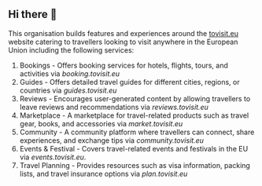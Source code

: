 ## Hi there 👋

This organisation builds features and experiences around the [tovisit.eu](https://tovisit.eu) website catering to travellers looking to visit anywhere in the European Union including the following services:
1. Bookings - Offers booking services for hotels, flights, tours, and activities via _booking.tovisit.eu_
2. Guides - Offers detailed travel guides for different cities, regions, or countries via _guides.tovisit.eu_
3. Reviews - Encourages user-generated content by allowing travellers to leave reviews and recommendations via _reviews.tovisit.eu_
4. Marketplace - A marketplace for travel-related products such as travel gear, books, and accessories via _market.tovisit.eu_
5. Community - A community platform where travellers can connect, share experiences, and exchange tips via _community.tovisit.eu_
6. Events & Festival - Covers travel-related events and festivals in the EU via _events.tovisit.eu_.
7. Travel Planning - Provides resources such as visa information, packing lists, and travel insurance options via _plan.tovisit.eu_
